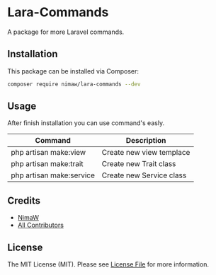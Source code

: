# Lara-Commands
A package for more Laravel commands.

## Installation

This package can be installed via Composer:

``` bash
composer require nimaw/lara-commands --dev
```
## Usage
After finish installation you can use command's easly.

| Command | Description |
| --- | --- |
| php artisan make:view | Create new view templace |
| php artisan make:trait | Create new Trait class |
| php artisan make:service | Create new Service class |


## Credits

- [NimaW](https://github.com/niamw)
- [All Contributors](../../contributors)

## License

The MIT License (MIT). Please see [License File](LICENSE) for more information.
